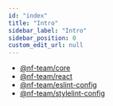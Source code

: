```yaml
---
id: "index"
title: "Intro"
sidebar_label: "Intro"
sidebar_position: 0
custom_edit_url: null
---
```


- [@nf-team/core](core/index.md)
- [@nf-team/react](react/index.md)
- [@nf-team/eslint-config](eslint-config/index.md)
- [@nf-team/stylelint-config](stylelint-config/index.md)
